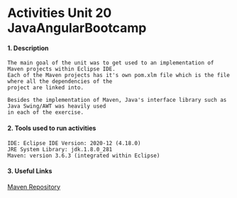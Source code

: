 # Activities Unit 20 JavaAngularBootcamp

#### 1. Description
```
The main goal of the unit was to get used to an implementation of Maven projects within Eclipse IDE. 
Each of the Maven projects has it's own pom.xlm file which is the file where all the dependencies of the
project are linked into.

Besides the implementation of Maven, Java's interface library such as Java Swing/AWT was heavily used 
in each of the exercise. 
```
#### 2. Tools used to run activities
```
IDE: Eclipse IDE Version: 2020-12 (4.18.0)
JRE System Library: jdk.1.8.0_281  
Maven: version 3.6.3 (integrated within Eclipse)
```
#### 3. Useful Links

[Maven Repository](https://mvnrepository.com/)




